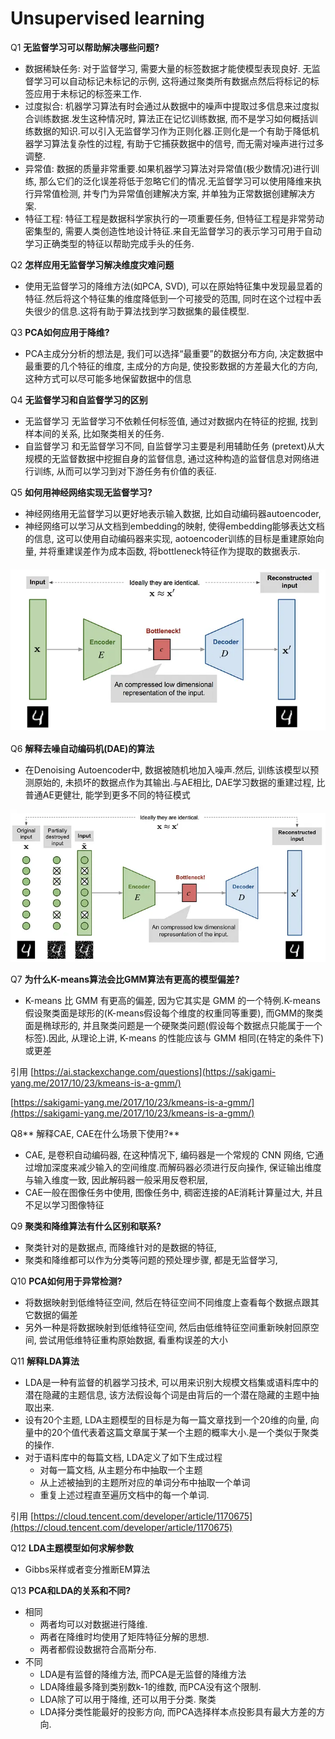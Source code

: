 # Unsupervised learning

Q1 **无监督学习可以帮助解决哪些问题?**

- 数据稀缺任务: 对于监督学习, 需要大量的标签数据才能使模型表现良好. 无监督学习可以自动标记未标记的示例, 这将通过聚类所有数据点然后将标记的标签应用于未标记的标签来工作.
- 过度拟合: 机器学习算法有时会通过从数据中的噪声中提取过多信息来过度拟合训练数据.发生这种情况时, 算法正在记忆训练数据, 而不是学习如何概括训练数据的知识.可以引入无监督学习作为正则化器.正则化是一个有助于降低机器学习算法复杂性的过程, 有助于它捕获数据中的信号, 而无需对噪声进行过多调整.
- 异常值: 数据的质量非常重要.如果机器学习算法对异常值(极少数情况)进行训练, 那么它们的泛化误差将低于忽略它们的情况.无监督学习可以使用降维来执行异常值检测, 并专门为异常值创建解决方案, 并单独为正常数据创建解决方案.
- 特征工程: 特征工程是数据科学家执行的一项重要任务, 但特征工程是非常劳动密集型的, 需要人类创造性地设计特征.来自无监督学习的表示学习可用于自动学习正确类型的特征以帮助完成手头的任务.

Q2 **怎样应用无监督学习解决维度灾难问题**

- 使用无监督学习的降维方法(如PCA, SVD), 可以在原始特征集中发现最显着的特征.然后将这个特征集的维度降低到一个可接受的范围, 同时在这个过程中丢失很少的信息.这将有助于算法找到学习数据集的最佳模型.

Q3 **PCA如何应用于降维?**

- PCA主成分分析的想法是, 我们可以选择“最重要”的数据分布方向, 决定数据中最重要的几个特征的维度, 主成分的方向是, 使投影数据的方差最大化的方向, 这种方式可以尽可能多地保留数据中的信息

Q4 **无监督学习和自监督学习的区别**

- 无监督学习 无监督学习不依赖任何标签值, 通过对数据内在特征的挖掘, 找到样本间的关系, 比如聚类相关的任务.
- 自监督学习 和无监督学习不同, 自监督学习主要是利用辅助任务 (pretext)从大规模的无监督数据中挖掘自身的监督信息, 通过这种构造的监督信息对网络进行训练, 从而可以学习到对下游任务有价值的表征.

Q5 **如何用神经网络实现无监督学习?**

- 神经网络用无监督学习以更好地表示输入数据, 比如自动编码器autoencoder, 
- 神经网络可以学习从文档到embedding的映射, 使得embedding能够表达文档的信息, 这可以使用自动编码器来实现, aotoencoder训练的目标是重建原始向量, 并将重建误差作为成本函数, 将bottleneck特征作为提取的数据表示.

![Untitled](UnsupervisedLearning/Untitled.png)

Q6 **解释去噪自动编码机(DAE)的算法**

- 在Denoising Autoencoder中, 数据被随机地加入噪声.然后, 训练该模型以预测原始的, 未损坏的数据点作为其输出.与AE相比, DAE学习数据的重建过程, 比普通AE更健壮, 能学到更多不同的特征模式

![Untitled](UnsupervisedLearning/Untitled1.png)

Q7 **为什么K-means算法会比GMM算法有更高的模型偏差?**

- K-means 比 GMM 有更高的偏差, 因为它其实是 GMM 的一个特例.K-means 假设聚类面是球形的(K-means假设每个维度的权重同等重要), 而GMM的聚类面是椭球形的, 并且聚类问题是一个硬聚类问题(假设每个数据点只能属于一个标签).因此, 从理论上讲, K-means 的性能应该与 GMM 相同(在特定的条件下)或更差

引用 [https://ai.stackexchange.com/questions](https://sakigami-yang.me/2017/10/23/kmeans-is-a-gmm/)

[https://sakigami-yang.me/2017/10/23/kmeans-is-a-gmm/](https://sakigami-yang.me/2017/10/23/kmeans-is-a-gmm/)

Q8** 解释CAE, CAE在什么场景下使用?**

- CAE, 是卷积自动编码器, 在这种情况下, 编码器是一个常规的 CNN 网络, 它通过增加深度来减少输入的空间维度.而解码器必须进行反向操作, 保证输出维度与输入维度一致, 因此解码器一般采用反卷积层, 
- CAE一般在图像任务中使用, 图像任务中, 稠密连接的AE消耗计算量过大, 并且不足以学习图像特征

Q9 **聚类和降维算法有什么区别和联系?**

- 聚类针对的是数据点, 而降维针对的是数据的特征, 
- 聚类和降维都可以作为分类等问题的预处理步骤, 都是无监督学习, 

Q10 **PCA如何用于异常检测?**

- 将数据映射到低维特征空间, 然后在特征空间不同维度上查看每个数据点跟其它数据的偏差
- 另外一种是将数据映射到低维特征空间, 然后由低维特征空间重新映射回原空间, 尝试用低维特征重构原始数据, 看重构误差的大小

Q11 **解释LDA算法**

- LDA是一种有监督的机器学习技术, 可以用来识别大规模文档集或语料库中的潜在隐藏的主题信息, 该方法假设每个词是由背后的一个潜在隐藏的主题中抽取出来.
- 设有20个主题, LDA主题模型的目标是为每一篇文章找到一个20维的向量, 向量中的20个值代表着这篇文章属于某一个主题的概率大小.是一个类似于聚类的操作.
- 对于语料库中的每篇文档, LDA定义了如下生成过程 
    - 对每一篇文档, 从主题分布中抽取一个主题
    - 从上述被抽到的主题所对应的单词分布中抽取一个单词
    - 重复上述过程直至遍历文档中的每一个单词.

引用 [https://cloud.tencent.com/developer/article/1170675](https://cloud.tencent.com/developer/article/1170675)

Q12 **LDA主题模型如何求解参数**

- Gibbs采样或者变分推断EM算法

Q13 **PCA和LDA的关系和不同?**

- 相同 
    - 两者均可以对数据进行降维.
    - 两者在降维时均使用了矩阵特征分解的思想.
    - 两者都假设数据符合高斯分布.
- 不同 
    - LDA是有监督的降维方法, 而PCA是无监督的降维方法
    - LDA降维最多降到类别数k-1的维数, 而PCA没有这个限制.
    - LDA除了可以用于降维, 还可以用于分类. 聚类
    - LDA择分类性能最好的投影方向, 而PCA选择样本点投影具有最大方差的方向.
